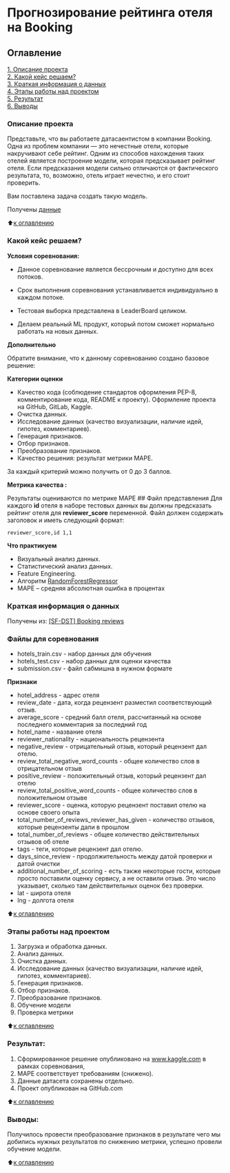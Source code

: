 # Прогнозирование рейтинга отеля на Booking

## Оглавление  
<a id = '0'></a>
<a href ="#1">1. Описание проекта</a><br>
<a href ="#2">2. Какой кейс решаем?</a><br>
<a href ="#3">3. Краткая информация о данных</a><br>
<a href ="#4">4. Этапы работы над проектом</a><br>
<a href ="#5">5. Результат</a><br>
<a href ="#6">6. Выводы</a><br>

### Описание проекта    
<a id = '1'></a>
Представьте, что вы работаете датасаентистом в компании Booking. Одна из проблем компании — это нечестные отели, которые накручивают себе рейтинг. Одним из способов нахождения таких отелей является построение модели, которая предсказывает рейтинг отеля. Если предсказания модели сильно отличаются от фактического результата, то, возможно, отель играет нечестно, и его стоит проверить.

Вам поставлена задача создать такую модель.

Получены [данные](https://www.kaggle.com/competitions/sf-booking/data)


:arrow_up:<a href ="#0">к оглавлению</a>


### Какой кейс решаем?    
<a id = '2'></a>
**Условия соревнования:**
* Данное соревнование является бессрочным и доступно для всех потоков.

* Срок выполнения соревнования устанавливается индивидуально в каждом потоке.

* Тестовая выборка представлена в LeaderBoard целиком.

* Делаем реальный ML продукт, который потом сможет нормально работать на новых данных.

**Дополнительно**

Обратите внимание, что к данному соревнованию создано базовое решение:


**Категории оценки**
* Качество кода (соблюдение стандартов оформления PEP-8, комментирование кода, README к проекту). Оформление проекта на GitHub, GitLab, Kaggle.
* Очистка данных.
* Исследование данных (качество визуализации, наличие идей, гипотез, комментариев).
* Генерация признаков.
* Отбор признаков.
* Преобразование признаков.
* Качество решения: результат метрики MAPE.

За каждый критерий можно получить от 0 до 3 баллов.

**Метрика качества :**  

Результаты оцениваются по метрике MAPE ## Файл представления Для каждого **id** отеля в наборе тестовых данных вы должны предсказать рейтинг отеля для **reviewer_score** переменной. Файл должен содержать заголовок и иметь следующий формат: 

``` reviewer_score,id 1,1 ```

**Что практикуем**     
- Визуальный анализ данных.
- Статистический анализ данных.
- Feature Engineering.
- Алгоритм [RandomForestRegressor](https://scikit-learn.org/stable/modules/generated/sklearn.ensemble.RandomForestRegressor.html)
- MAPE – средняя абсолютная ошибка в процентах


### Краткая информация о данных
<a id = '3'></a>
Получены из: [[SF-DST] Booking reviews](https://www.kaggle.com/competitions/sf-booking/data)

### Файлы для соревнования
* hotels_train.csv - набор данных для обучения
* hotels_test.csv - набор данных для оценки качества
* submission.csv - файл сабмишна в нужном формате

**Признаки**

* hotel_address - адрес отеля
* review_date - дата, когда рецензент разместил соответствующий отзыв.
* average_score - средний балл отеля, рассчитанный на основе последнего комментария за последний год
* hotel_name - название отеля
* reviewer_nationality - национальность рецензента
* negative_review - отрицательный отзыв, который рецензент дал отелю.
* review_total_negative_word_counts - общее количество слов в отрицательном отзыв
* positive_review - положительный отзыв, который рецензент дал отелю
* review_total_positive_word_counts - общее количество слов в положительном отзыве
* reviewer_score - оценка, которую рецензент поставил отелю на основе своего опыта
* total_number_of_reviews_reviewer_has_given - количество отзывов, которые рецензенты дали в прошлом
* total_number_of_reviews - общее количество действительных отзывов об отеле
* tags - теги, которые рецензент дал отелю.
* days_since_review - продолжительность между датой проверки и датой очистки
* additional_number_of_scoring - есть также некоторые гости, которые просто поставили оценку сервису, а не оставили отзыв. Это число указывает, сколько там действительных оценок без проверки.
* lat - широта отеля
* lng - долгота отеля
  
:arrow_up:<a href ="#0">к оглавлению</a>


### Этапы работы над проектом  
<a id = '4'></a>
1. Загрузка и обработка данных.
2. Анализ данных.
3. Очистка данных.
4. Исследование данных (качество визуализации, наличие идей, гипотез, комментариев).
5. Генерация признаков.
6. Отбор признаков.
7. Преобразование признаков.
8. Обучение модели
9. Проверка метрики

:arrow_up:<a href ="#0">к оглавлению</a>


### Результат:  
<a id = '5'></a>
   1. Сформированное решение опубликовано на www.kaggle.com в рамках соревнования,
   2. MAPE соответствует требованиям (снижено).
   3. Данные датасета сохранены отдельно.
   4. Проект опубликован на GitHub.com

:arrow_up:<a href ="#0">к оглавлению</a>

### Выводы:  
<a id = '6'></a>
Получилось провести преобразование признаков в результате чего мы добились нужных результатов по снижению метрики, успешно провели обучение модели.

:arrow_up:<a href ="#0">к оглавлению</a>
